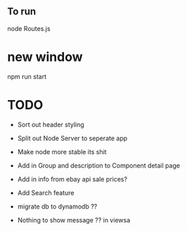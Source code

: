 ## To run

node Routes.js

# new window

npm run start

# TODO

- Sort out header styling

- Split out Node Server to seperate app

- Make node more stable its shit

- Add in Group and description to Component detail page

- Add in info from ebay api sale prices?

- Add Search feature

- migrate db to dynamodb ??

- Nothing to show message ?? in viewsa
